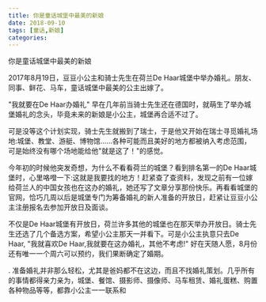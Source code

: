 ```yaml
---
title: 你是童话城堡中最美的新娘
date: 2018-09-10
tags: [童话,新娘]
categories: 
---
```


你是童话城堡中最美的新娘


2017年8月19日，豆豆小公主和骑士先生在荷兰De Haar城堡中举办婚礼。朋友、同事、鲜花、马车，童话城堡中最美的公主出嫁了。

"我就要在De Haar办婚礼"
早在几年前当骑士先生还在德国时，就萌生了举办城堡婚礼的念头，毕竟未来的新娘是小公主，城堡再合适不过了。

可是没等这个计划实现，骑士先生就搬到了瑞士，于是他又开始在瑞士寻觅婚礼场地:城堡、教堂、游艇、博物馆......各种可能而且美好的地方都被纳入考虑范围，可是始终没有哪个场地能给他"就是这了！"的感觉。

今年初的时候他突发奇想，为什么不看看荷兰的城堡？看到排名第一的De Haar城堡时，心里咯噔一下:这就是我要找的地方！赶紧查了查资料，发现之前有一位嫁给荷兰人的中国女孩也在这办的婚礼，她还写了文章分享那份快乐。再看看城堡的官网，恰巧几周以后是城堡专门为筹备婚礼的新人准备的开放日，赶紧让豆豆小公主注册报名去参加开放日及面谈。

不仅是De Haar城堡有开放日，荷兰许多其他的城堡也在那天举办开放日。骑士先生还选了几个备选方案，希望小公主那天一并看下。可是小公主执意只去De Haar, "我就喜欢De Haar,我就要在这办婚礼，其他不考虑!" 好在天随人愿，8月份还有唯一一个周六可以预约，我们果断确定了婚期。

.
准备婚礼并非那么轻松，尤其是爸妈都不在这边，而且不找婚礼策划。几乎所有的事情都得亲力亲为，城堡、餐馆、摄影师、摄像师、马车租赁、婚礼蛋糕、购置各种物品等等，都靠小公主一一联系和

